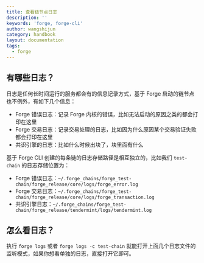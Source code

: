 ```yaml
---
title: 查看链节点日志
description: ''
keywords: 'forge, forge-cli'
author: wangshijun
category: handbook
layout: documentation
tags:
  - forge
---
```


## 有哪些日志？

日志是任何长时间运行的服务都会有的信息记录方式，基于 Forge 启动的链节点也不例外，有如下几个信息：

- Forge 错误日志：记录 Forge 内核的错误，比如无法启动的原因之类的都会打印在这里
- Forge 交易日志：记录交易处理的日志，比如因为什么原因某个交易验证失败都会打印在这里
- 共识引擎的日志：比如什么时候出块了，块里面有什么

基于 Forge CLI 创建的每条链的日志存储路径是相互独立的，比如我们 `test-chain` 的日志存储位置为：

- Forge 错误日志：`~/.forge_chains/forge_test-chain/forge_release/core/logs/forge_error.log`
- Forge 交易日志：`~/.forge_chains/forge_test-chain/forge_release/core/logs/forge_transaction.log`
- 共识引擎日志：`~/.forge_chains/forge_test-chain/forge_release/tendermint/logs/tendermint.log`

## 怎么看日志？

执行 `forge logs` 或者 `forge logs -c test-chain` 就能打开上面几个日志文件的监听模式，如果你想看单独的日志，直接打开它即可。
